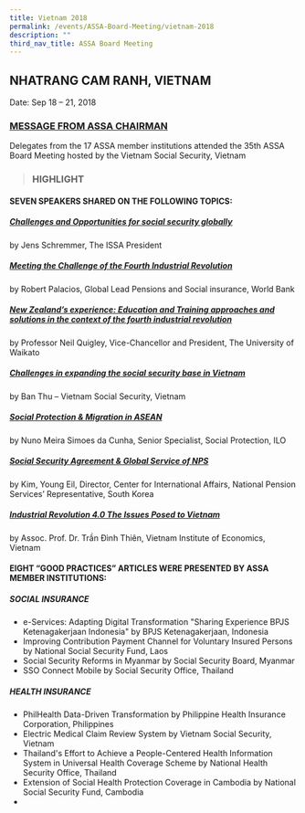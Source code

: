 ```yaml
---
title: Vietnam 2018
permalink: /events/ASSA-Board-Meeting/vietnam-2018
description: ""
third_nav_title: ASSA Board Meeting
---
```

## NHATRANG CAM RANH, VIETNAM
Date: Sep 18 – 21, 2018

### [MESSAGE FROM ASSA CHAIRMAN](/files/ASSA%20Board%20Meeting/Vietnam%202018/Message%20from%20ASSA%20Chairman.pdf)
Delegates from the 17 ASSA member institutions attended the 35th ASSA Board Meeting hosted by the Vietnam Social Security, Vietnam

> ### HIGHLIGHT
#### SEVEN SPEAKERS SHARED ON THE FOLLOWING TOPICS:
##### [Challenges and Opportunities for social security globally](/files/ASSA%20Board%20Meeting/Vietnam%202018/Challenges%20and%20Opportunities%20for%20social%20security%20globally.pdf)
by Jens Schremmer, The ISSA President

##### [Meeting the Challenge of the Fourth Industrial Revolution](/files/ASSA%20Board%20Meeting/Vietnam%202018/Meeting%20the%20Challenge%20of%20the%20Fourth%20Industrial%20Revolution.pdf)
by Robert Palacios, Global Lead Pensions and Social insurance, World Bank

##### [New Zealand’s experience: Education and Training approaches and solutions in the context of the fourth industrial revolution](/files/ASSA%20Board%20Meeting/Vietnam%202018/New%20Zealand’s%20experience_%20Education%20and%20Training.pdf)
by Professor Neil Quigley, Vice-Chancellor and President, The University of Waikato

##### [Challenges in expanding the social security base in Vietnam](/files/ASSA%20Board%20Meeting/Vietnam%202018/Challenges%20in%20expanding%20the%20social%20security%20base%20in%20Vietnam.pdf)
by Ban Thu – Vietnam Social Security, Vietnam

##### [Social Protection & Migration in ASEAN](/files/ASSA%20Board%20Meeting/Vietnam%202018/Social%20Protection%20&%20Migration%20in%20ASEAN.pdf)
by Nuno Meira Simoes da Cunha, Senior Specialist, Social Protection, ILO

##### [Social Security Agreement & Global Service of NPS](/files/ASSA%20Board%20Meeting/Vietnam%202018/Social%20Security%20Agreement%20&%20Global%20Service%20of%20NPS.pdf)
by Kim, Young Eil, Director, Center for International Affairs, National Pension Services’ Representative, South Korea

##### [Industrial Revolution 4.0 The Issues Posed to Vietnam](/files/ASSA%20Board%20Meeting/Vietnam%202018/Industrial%20Revolution%204%20The%20Issues%20Posed%20to%20Vietnam.pdf)
by Assoc. Prof. Dr. Trần Đình Thiên, Vietnam Institute of Economics, Vietnam

#### EIGHT “GOOD PRACTICES” ARTICLES WERE PRESENTED BY ASSA MEMBER INSTITUTIONS:
##### SOCIAL INSURANCE
* e-Services: Adapting Digital Transformation "Sharing Experience BPJS Ketenagakerjaan Indonesia" by BPJS Ketenagakerjaan, Indonesia
* Improving Contribution Payment Channel for Voluntary Insured Persons by National Social Security Fund, Laos
* Social Security Reforms in Myanmar by Social Security Board, Myanmar
* SSO Connect Mobile by Social Security Office, Thailand
##### HEALTH INSURANCE
* PhilHealth Data-Driven Transformation by Philippine Health Insurance Corporation, Philippines
* Electric Medical Claim Review System by Vietnam Social Security, Vietnam
* Thailand's Effort to Achieve a People-Centered Health Information System in Universal Health Coverage Scheme by National Health Security Office, Thailand
* Extension of Social Health Protection Coverage in Cambodia by National Social Security Fund, Cambodia
*